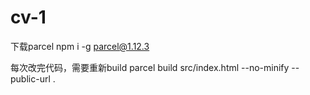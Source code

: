# cv-1
下载parcel
npm i -g parcel@1.12.3

每次改完代码，需要重新build
parcel build src/index.html --no-minify --public-url .   
